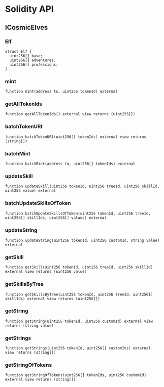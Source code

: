 # Solidity API

## ICosmicElves

### Elf

```solidity
struct Elf {
  uint256[] base;
  uint256[] adventures;
  uint256[] professions;
}
```

### mint

```solidity
function mint(address to, uint256 tokenId) external
```

### getAllTokenIds

```solidity
function getAllTokenIds() external view returns (uint256[])
```

### batchTokenURI

```solidity
function batchTokenURI(uint256[] tokenIds) external view returns (string[])
```

### batchMint

```solidity
function batchMint(address to, uint256[] tokenIds) external
```

### updateSkill

```solidity
function updateSkill(uint256 tokenId, uint256 treeId, uint256 skillId, uint256 value) external
```

### batchUpdateSkillsOfToken

```solidity
function batchUpdateSkillsOfToken(uint256 tokenId, uint256 treeId, uint256[] skillIds, uint256[] values) external
```

### updateString

```solidity
function updateString(uint256 tokenId, uint256 customId, string value) external
```

### getSkill

```solidity
function getSkill(uint256 tokenId, uint256 treeId, uint256 skillId) external view returns (uint256 value)
```

### getSkillsByTree

```solidity
function getSkillsByTree(uint256 tokenId, uint256 treeId, uint256[] skillIds) external view returns (uint256[])
```

### getString

```solidity
function getString(uint256 tokenId, uint256 customId) external view returns (string value)
```

### getStrings

```solidity
function getStrings(uint256 tokenId, uint256[] customIds) external view returns (string[])
```

### getStringOfTokens

```solidity
function getStringOfTokens(uint256[] tokenIds, uint256 customId) external view returns (string[])
```

